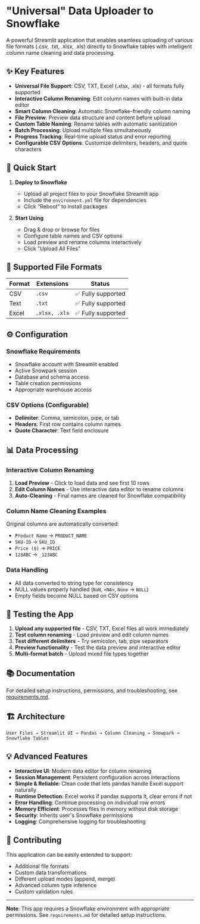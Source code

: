 # "Universal" Data Uploader to Snowflake

A powerful Streamlit application that enables seamless uploading of various file formats (.csv, .txt, .xlsx, .xls) directly to Snowflake tables with intelligent column name cleaning and data processing.

## ✨ Key Features

- **Universal File Support**: CSV, TXT, Excel (.xlsx, .xls) - all formats fully supported
- **Interactive Column Renaming**: Edit column names with built-in data editor
- **Smart Column Cleaning**: Automatic Snowflake-friendly column naming
- **File Preview**: Preview data structure and content before upload
- **Custom Table Naming**: Rename tables with automatic sanitization
- **Batch Processing**: Upload multiple files simultaneously
- **Progress Tracking**: Real-time upload status and error reporting
- **Configurable CSV Options**: Customize delimiters, headers, and quote characters

## 🚀 Quick Start

1. **Deploy to Snowflake**
   - Upload all project files to your Snowflake Streamlit app
   - Include the `environment.yml` file for dependencies
   - Click "Reboot" to install packages

2. **Start Using**
   - Drag & drop or browse for files
   - Configure table names and CSV options
   - Load preview and rename columns interactively
   - Click "Upload All Files"

## 📁 Supported File Formats

| Format | Extensions | Status |
|--------|------------|--------|
| CSV | `.csv` | ✅ Fully supported |
| Text | `.txt` | ✅ Fully supported |
| Excel | `.xlsx, .xls` | ✅ Fully supported |

## ⚙️ Configuration

### Snowflake Requirements
- Snowflake account with Streamlit enabled
- Active Snowpark session
- Database and schema access
- Table creation permissions
- Appropriate warehouse access

### CSV Options (Configurable)
- **Delimiter**: Comma, semicolon, pipe, or tab
- **Headers**: First row contains column names
- **Quote Character**: Text field enclosure

## 📊 Data Processing

### Interactive Column Renaming
1. **Load Preview** - Click to load data and see first 10 rows
2. **Edit Column Names** - Use interactive data editor to rename columns
3. **Auto-Cleaning** - Final names are cleaned for Snowflake compatibility

### Column Name Cleaning Examples
Original columns are automatically converted:
- `Product Name` → `PRODUCT_NAME`
- `SKU-ID` → `SKU_ID`
- `Price ($)` → `PRICE`
- `123ABC` → `_123ABC`

### Data Handling
- All data converted to string type for consistency
- NULL values properly handled (`NaN`, `<NA>`, `None` → `NULL`)
- Empty fields become NULL based on CSV options

## 🔧 Testing the App

1. **Upload any supported file** - CSV, TXT, Excel files all work immediately
2. **Test column renaming** - Load preview and edit column names
3. **Test different delimiters** - Try semicolon, tab, pipe separators
4. **Preview functionality** - Test the data preview and interactive editor
5. **Multi-format batch** - Upload mixed file types together

## 📚 Documentation

For detailed setup instructions, permissions, and troubleshooting, see [requirements.md](requirements.md).

## 🏗️ Architecture

```
User Files → Streamlit UI → Pandas → Column Cleaning → Snowpark → Snowflake Tables
```

## 💡 Advanced Features

- **Interactive UI**: Modern data editor for column renaming
- **Session Management**: Persistent configuration across interactions
- **Simple & Reliable**: Clean code that lets pandas handle Excel support naturally
- **Runtime Detection**: Excel works if pandas supports it, clear errors if not
- **Error Handling**: Continue processing on individual row errors  
- **Memory Efficient**: Processes files in memory without disk storage
- **Security**: Inherits user's Snowflake permissions
- **Logging**: Comprehensive logging for troubleshooting

## 🤝 Contributing

This application can be easily extended to support:
- Additional file formats
- Custom data transformations
- Different upload modes (append, merge)
- Advanced column type inference
- Custom validation rules

---

**Note**: This app requires a Snowflake environment with appropriate permissions. See `requirements.md` for detailed setup instructions. 